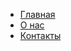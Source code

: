 <nav>
	<ul>
		<li><a href=”#”>Главная</li>
		<li><a href=”#”>О нас</li>
		<li><a href=”#”>Контакты</li>
	</ul>
</nav>